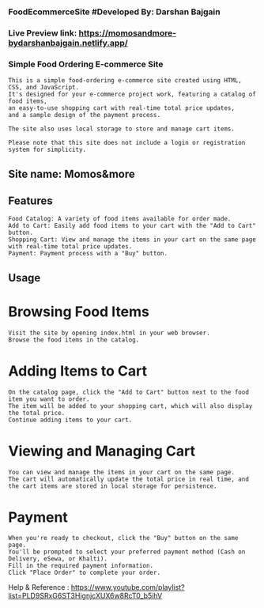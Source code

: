 ### FoodEcommerceSite  #Developed By: Darshan Bajgain
### Live Preview link: https://momosandmore-bydarshanbajgain.netlify.app/

### Simple Food Ordering E-commerce Site
    This is a simple food-ordering e-commerce site created using HTML, CSS, and JavaScript. 
    It's designed for your e-commerce project work, featuring a catalog of food items,
    an easy-to-use shopping cart with real-time total price updates,
    and a sample design of the payment process.
    
    The site also uses local storage to store and manage cart items. 
    
    Please note that this site does not include a login or registration system for simplicity.
    

## Site name:   Momos&more

## Features
    Food Catalog: A variety of food items available for order made.
    Add to Cart: Easily add food items to your cart with the "Add to Cart" button.
    Shopping Cart: View and manage the items in your cart on the same page with real-time total price updates.
    Payment: Payment process with a "Buy" button.

## Usage
  # Browsing Food Items
    Visit the site by opening index.html in your web browser.
    Browse the food items in the catalog.
  # Adding Items to Cart
    On the catalog page, click the "Add to Cart" button next to the food item you want to order.
    The item will be added to your shopping cart, which will also display the total price.
    Continue adding items to your cart.
  # Viewing and Managing Cart
    You can view and manage the items in your cart on the same page.
    The cart will automatically update the total price in real time, and the cart items are stored in local storage for persistence.
  # Payment
    When you're ready to checkout, click the "Buy" button on the same page.
    You'll be prompted to select your preferred payment method (Cash on Delivery, eSewa, or Khalti).
    Fill in the required payment information.
    Click "Place Order" to complete your order.
    
Help & Reference :
https://www.youtube.com/playlist?list=PLD9SRxG6ST3HignjcXUX6w8RcT0_b5ihV
